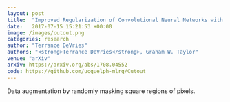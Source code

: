 ```yaml
---
layout: post
title:  "Improved Regularization of Convolutional Neural Networks with Cutout"
date:   2017-07-15 15:21:53 +00:00
image: /images/cutout.png
categories: research
author: "Terrance DeVries"
authors: "<strong>Terrance DeVries</strong>, Graham W. Taylor"
venue: "arXiv"
arxiv: https://arxiv.org/abs/1708.04552
code: https://github.com/uoguelph-mlrg/Cutout
---
```

Data augmentation by randomly masking square regions of pixels.